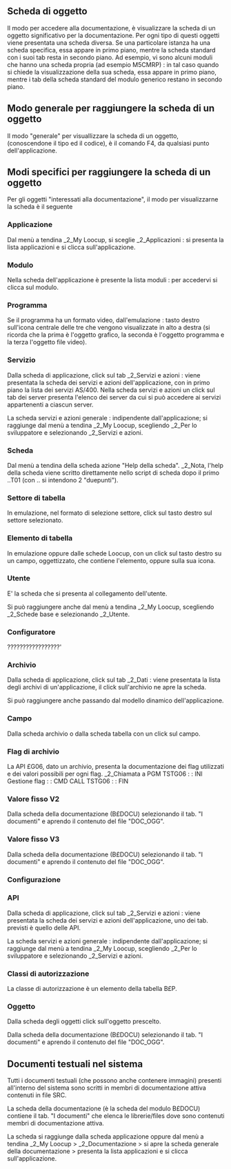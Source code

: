## Scheda di oggetto
Il modo per accedere alla documentazione, è visualizzare la scheda di un oggetto significativo per la documentazione. Per ogni tipo di questi oggetti viene presentata una scheda diversa. Se una particolare istanza ha una scheda specifica, essa appare in primo piano, mentre la scheda standard con i suoi tab resta in secondo piano. Ad esempio, vi sono alcuni moduli che hanno una scheda propria (ad esempio M5CMRP) :  in tal caso quando si chiede la visualizzazione della sua scheda, essa appare in primo piano, mentre i tab della scheda standard del modulo generico restano in secondo piano.

## Modo generale per raggiungere la scheda di un oggetto
Il modo "generale" per visuallizzare la scheda di un oggetto, (conoscendone il tipo ed il codice), è il comando F4, da qualsiasi punto dell'applicazione.

## Modi specifici per raggiungere la scheda di un oggetto
Per gli oggetti "interessati alla documentazione", il modo per visualizzarne la scheda è il seguente

### Applicazione
Dal menù a tendina _2_My Loocup, si sceglie _2_Applicazioni :  si presenta la lista applicazioni e si clicca sull'applicazione.

### Modulo
Nella scheda dell'applicazione è presente la lista moduli :  per accedervi si clicca sul modulo.

### Programma
Se il programma ha un formato video, dall'emulazione :  tasto destro sull'icona centrale delle tre che vengono visualizzate in alto a destra (si ricorda che la prima è l'oggetto grafico, la seconda è l'oggetto programma e la terza l'oggetto file video).

### Servizio
Dalla scheda di applicazione, click sul tab _2_Servizi e azioni :  viene presentata la scheda dei servizi e azioni dell'applicazione, con in primo piano la lista dei servizi AS/400.
Nella scheda servizi e azioni un click sul tab dei server presenta l'elenco dei server da cui si può accedere ai servizi appartenenti a ciascun server.

La scheda servizi e azioni generale :  indipendente dall'applicazione; si raggiunge dal menù a tendina _2_My Loocup, scegliendo _2_Per lo sviluppatore e selezionando _2_Servizi e azioni.

### Scheda
Dal menù a tendina della scheda azione "Help della scheda". _2_Nota, l'help della scheda viene scritto direttamente nello script di scheda dopo il primo ..T01 (con .. si intendono 2 "duepunti").

### Settore di tabella
In emulazione, nel formato di selezione settore, click sul tasto destro sul settore selezionato.

### Elemento di tabella
In emulazione oppure dalle schede Loocup, con un click sul tasto destro su un campo, oggettizzato, che contiene l'elemento, oppure sulla sua icona.

### Utente
E' la scheda che si presenta al collegamento dell'utente.

Si può raggiungere anche dal menù a tendina _2_My Loocup, scegliendo _2_Schede base e selezionando _2_Utente.

### Configuratore
?????????????????'

### Archivio
Dalla scheda di applicazione, click sul tab _2_Dati :  viene presentata la lista degli archivi di un'applicazione, il click sull'archivio ne apre la scheda.

Si può raggiungere anche passando dal modello dinamico dell'applicazione.

### Campo
Dalla scheda archivio o dalla scheda tabella con un click sul campo.

### Flag di archivio
La API £G06, dato un  archivio, presenta la documentazione dei flag utilizzati e dei valori possibili per ogni flag.
_2_Chiamata a PGM TSTG06
 :  : INI Gestione flag
 :  : CMD CALL TSTG06
 :  : FIN

### Valore fisso V2
Dalla scheda della documentazione (B£DOCU) selezionando il tab. "I documenti" e aprendo il contenuto del file "DOC_OGG".

### Valore fisso V3
Dalla scheda della documentazione (B£DOCU) selezionando il tab. "I documenti" e aprendo il contenuto del file "DOC_OGG".

### Configurazione

### API
Dalla scheda di applicazione, click sul tab _2_Servizi e azioni :  viene presentata la scheda dei servizi e azioni dell'applicazione, uno dei tab. previsti è quello delle API.

La scheda servizi e azioni generale :  indipendente dall'applicazione; si raggiunge dal menù a tendina _2_My Loocup, scegliendo _2_Per lo sviluppatore e selezionando _2_Servizi e azioni.

### Classi di autorizzazione
La classe di autorizzazione è un elemento della tabella B£P.

### Oggetto
Dalla scheda degli oggetti click sull'oggetto prescelto.

Dalla scheda della documentazione (B£DOCU) selezionando il tab. "I documenti" e aprendo il contenuto del file "DOC_OGG".

## Documenti testuali nel sistema
Tutti i documenti testuali (che possono anche contenere immagini) presenti all'interno del sistema sono scritti in membri di documentazione attiva contenuti in file SRC.

La scheda della documentazione (è la scheda del modulo B£DOCU) contiene il tab. "I documenti" che elenca le librerie/files dove sono contenuti membri di documentazione attiva.

La scheda si raggiunge dalla scheda applicazione oppure dal menù a tendina _2_My Loocup  >  _2_Documentazione > si apre la scheda generale della documentazione >  presenta la lista applicazioni e si clicca sull'applicazione.
